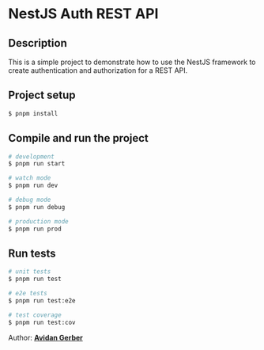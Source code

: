 # NestJS Auth REST API

## Description

This is a simple project to demonstrate how to use the NestJS framework to create authentication and authorization for a REST API.

## Project setup

```bash
$ pnpm install
```

## Compile and run the project

```bash
# development
$ pnpm run start

# watch mode
$ pnpm run dev

# debug mode
$ pnpm run debug

# production mode
$ pnpm run prod
```

## Run tests

```bash
# unit tests
$ pnpm run test

# e2e tests
$ pnpm run test:e2e

# test coverage
$ pnpm run test:cov
```

Author: [**Avidan Gerber**](https://github.com/avidang)
